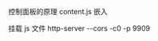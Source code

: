 控制面板的原理
	content.js 嵌入 <script type="text/javascript" src="http://localhost:9909/dashboard.js"></script>


挂载 js 文件
	http-server --cors -c0 -p 9909


